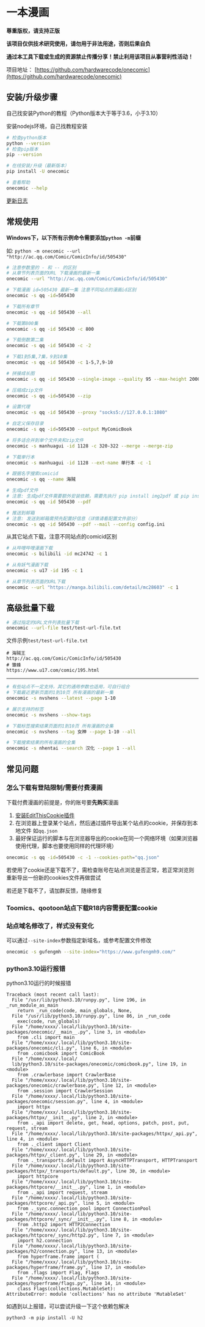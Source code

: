 # 一本漫画

**尊重版权，请支持正版**

**该项目仅供技术研究使用，请勿用于非法用途，否则后果自负**

**通过本工具下载或生成的资源禁止传播分享！禁止利用该项目从事营利性活动！**

项目地址： [https://github.com/hardwarecode/onecomic](https://github.com/hardwarecode/onecomic)

## 安装/升级步骤

自己找安装Python的教程（Python版本大于等于3.6，小于3.10）

安装nodejs环境，自己找教程安装

```sh
# 检查python版本
python --version
# 检查pip版本
pip --version
```

```sh
# 在线安装/升级（最新版本）
pip install -U onecomic

# 查看帮助
onecomic --help
```

[更新日志](https://github.com/hardwarecode/onecomic/blob/main/CHANGELOG.md)

## 常规使用

**Windows下，以下所有示例命令需要添加`python -m`前缀**

如: `python -m onecomic --url "http://ac.qq.com/Comic/ComicInfo/id/505430"`

```sh
# 注意参数里的 - 和 -- 的区别
# 从章节列表页面的URL 下载漫画的最新一集
onecomic --url "http://ac.qq.com/Comic/ComicInfo/id/505430"

# 下载漫画 id=505430 最新一集 注意不同站点的漫画id区别
onecomic -s qq -id=505430

# 下载所有章节
onecomic -s qq -id 505430 --all

# 下载第800集
onecomic -s qq -id 505430 -c 800

# 下载倒数第二集
onecomic -s qq -id 505430 -c -2

# 下载1到5集,7集，9到10集
onecomic -s qq -id 505430 -c 1-5,7,9-10

# 拼接成长图
onecomic -s qq -id 505430 --single-image --quality 95 --max-height 20000

# 压缩成zip文件
onecomic -s qq -id=505430 --zip

# 设置代理
onecomic -s qq -id 505430 --proxy "socks5://127.0.0.1:1080"

# 自定义保存目录
onecomic -s qq -id=505430 --output MyComicBook

# 将多话合并到单个文件夹和zip文件
onecomic -s manhuagui -id 1128 -c 320-322 --merge --merge-zip

# 下载单行本
onecomic -s manhuagui -id 1128 --ext-name 单行本 -c -1

# 跟据名字搜索comicid
onecomic -s qq --name 海贼

# 生成pdf文件
# 注意: 生成pdf文件需要额外安装依赖，需要先执行 pip install img2pdf 或 pip install reportlab
onecomic -s qq -id 505430 --pdf

# 推送到邮箱
# 注意: 发送到邮箱需预先配置好信息（详情请看配置文件部分）
onecomic -s qq -id 505430 --pdf --mail --config config.ini
```

从其它站点下载，注意不同站点的comicid区别
```sh
# 从哔哩哔哩漫画下载
onecomic -s bilibili -id mc24742 -c 1

# 从有妖气漫画下载
onecomic -s u17 -id 195 -c 1

# 从章节列表页面的URL下载
onecomic --url "https://manga.bilibili.com/detail/mc28603" -c 1
```


## 高级批量下载

```sh
# 通过指定的URL文件列表批量下载
onecomic --url-file test/test-url-file.txt
```

文件示例`test/test-url-file.txt`
```
# 海贼王
http://ac.qq.com/Comic/ComicInfo/id/505430
# 雏蜂
https://www.u17.com/comic/195.html
```
------

```sh
# 有些站点不一定支持，其它的通用参数也适用，可自行组合
# 下载最近更新页面的1到10页 所有漫画的最新一集
onecomic -s nvshens --latest --page 1-10

# 展示支持的标签
onecomic -s nvshens --show-tags

# 下载标签搜索结果页面的1到10页 所有漫画的全集
onecomic -s nvshens --tag 女神 --page 1-10 --all

# 下载搜索结果的所有漫画的全集
onecomic -s nhentai --search 汉化 --page 1 --all
```


## 常见问题

### 怎么下载有登陆限制/需要付费漫画

下载付费漫画的前提是，你的账号要**先购买**漫画

1. [安装EditThisCookie插件](https://chrome.google.com/webstore/detail/editthiscookie/fngmhnnpilhplaeedifhccceomclgfbg)
2. 在浏览器上登录某个站点，然后通过插件导出某个站点的cookie，并保存到本地文件 如`qq.json`
3. 最好保证运行的脚本与在浏览器导出的cookie在同一个网络环境（如果浏览器使用代理，脚本也要使用同样的代理环境）

```sh
onecomic -s qq -id=505430 -c -1 --cookies-path="qq.json"
```

若使用了cookie还是下载不了，需检查账号在站点浏览是否正常，若正常浏览则重新导出一份新的cookies文件再做尝试

若还是下载不了，请加群反馈，随缘修复

### Toomics、qootoon站点下载R18内容需要配置cookie

### 站点域名修改了，样式没有变化

可以通过`--site-index`参数指定新域名，或参考配置文件修改

```sh
onecomic -s gufengmh --site-index="https://www.gufengmh9.com/"
```

### python3.10运行报错

python3.10运行的时候报错

```
Traceback (most recent call last):
  File "/usr/lib/python3.10/runpy.py", line 196, in _run_module_as_main
    return _run_code(code, main_globals, None,
  File "/usr/lib/python3.10/runpy.py", line 86, in _run_code
    exec(code, run_globals)
  File "/home/xxxx/.local/lib/python3.10/site-packages/onecomic/__main__.py", line 3, in <module>
    from .cli import main
  File "/home/xxxx/.local/lib/python3.10/site-packages/onecomic/cli.py", line 6, in <module>
    from .comicbook import ComicBook
  File "/home/xxxx/.local/
  lib/python3.10/site-packages/onecomic/comicbook.py", line 19, in <module>
    from .crawlerbase import CrawlerBase
  File "/home/xxxx/.local/lib/python3.10/site-packages/onecomic/crawlerbase.py", line 12, in <module>
    from .session import CrawlerSession
  File "/home/xxxx/.local/lib/python3.10/site-packages/onecomic/session.py", line 4, in <module>
    import httpx
  File "/home/xxxx/.local/lib/python3.10/site-packages/httpx/__init__.py", line 2, in <module>
    from ._api import delete, get, head, options, patch, post, put, request, stream
  File "/home/xxxx/.local/lib/python3.10/site-packages/httpx/_api.py", line 4, in <module>
    from ._client import Client
  File "/home/xxxx/.local/lib/python3.10/site-packages/httpx/_client.py", line 29, in <module>
    from ._transports.default import AsyncHTTPTransport, HTTPTransport
  File "/home/xxxx/.local/lib/python3.10/site-packages/httpx/_transports/default.py", line 30, in <module>
    import httpcore
  File "/home/xxxx/.local/lib/python3.10/site-packages/httpcore/__init__.py", line 1, in <module>
    from ._api import request, stream
  File "/home/xxxx/.local/lib/python3.10/site-packages/httpcore/_api.py", line 5, in <module>
    from ._sync.connection_pool import ConnectionPool
  File "/home/xxxx/.local/lib/python3.10/site-packages/httpcore/_sync/__init__.py", line 8, in <module>
    from .http2 import HTTP2Connection
  File "/home/xxxx/.local/lib/python3.10/site-packages/httpcore/_sync/http2.py", line 7, in <module>
    import h2.connection
  File "/home/xxxx/.local/lib/python3.10/site-packages/h2/connection.py", line 13, in <module>
    from hyperframe.frame import (
  File "/home/xxxx/.local/lib/python3.10/site-packages/hyperframe/frame.py", line 17, in <module>
    from .flags import Flag, Flags
  File "/home/xxxx/.local/lib/python3.10/site-packages/hyperframe/flags.py", line 14, in <module>
    class Flags(collections.MutableSet):
AttributeError: module 'collections' has no attribute 'MutableSet'
```

如遇到以上报错，可以尝试升级一下这个依赖包解决
```
python3 -m pip install -U h2
```
